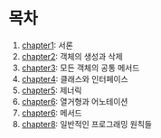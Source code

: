 # 목차

1. [chapter1](./chapter/chapter1.md): 서론
2. [chapter2](./chapter/chapter2.md): 객체의 생성과 삭제
3. [chapter3](./chapter/chapter3.md): 모든 객체의 공통 메서드
1. [chapter4](./chapter/chapter4.md): 클래스와 인터페이스
2. [chapter5](./chapter/chapter5.md): 제너릭
3. [chapter6](./chapter/chapter6.md): 열거형과 어노테이션
7. [chapter6](./chapter/chapter7.md): 메서드
8. [chapter8](./chapter/chapter8.md): 일반적인 프로그래밍 원칙들
